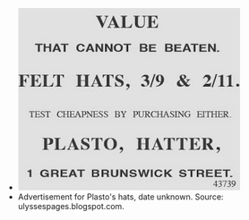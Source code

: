 - ![plasto.jpeg](../assets/plasto_1655513821879_0.jpeg)
- Advertisement for Plasto's hats, date unknown. Source: ulyssespages.blogspot.com.